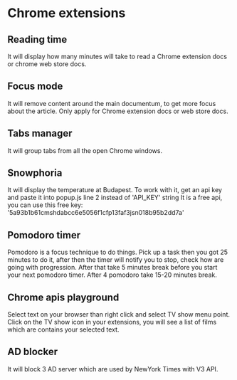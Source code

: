 # Chrome extensions

## Reading time
It will display how many minutes will take to read a Chrome extension docs or 
chrome web store docs.

## Focus mode
It will remove content around the main documentum, to get more focus about the article.
Only apply for Chrome extension docs or web store docs.

## Tabs manager
It will group tabs from all the open Chrome windows.

## Snowphoria
It will display the temperature at Budapest.
To work with it, get an api key and paste it into popup.js line 2 instead of 'API_KEY' string
It is a free api, you can use this free key: '5a93b1b61cmshdabcc6e5056f1cfp13faf3jsn018b95b2dd7a'

## Pomodoro timer
Pomodoro is a focus technique to do things. Pick up a task then you got 25 minutes to do it,
after then the timer will notify you to stop, check how are going with progression. 
After that take 5 minutes break before you start your next pomodoro timer.
After 4 pomodoro take 15-20 minutes break.

## Chrome apis playground
Select text on your browser than right click and select TV show menu point.
Click on the TV show icon in your extensions, you will see a list of films which are contains 
your selected text.

## AD blocker
It will block 3 AD server which are used by NewYork Times with V3 API.